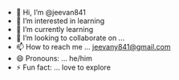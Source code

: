 - 👋 Hi, I’m @jeevan841
- 👀 I’m interested in learning 
- 🌱 I’m currently learning 
- 💞️ I’m looking to collaborate on ...
- 📫 How to reach me ... jeevany841@gmail.com
- 😄 Pronouns: ... he/him
- ⚡ Fun fact: ... love to explore 

<!---
jeevan841/jeevan841 is a ✨ special ✨ repository because its `README.md` (this file) appears on your GitHub profile.
You can click the Preview link to take a look at your changes.
--->
